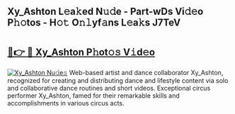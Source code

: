 ## Xy_Ashton L𝚎a𝚔ed N𝚞𝚍e - Part-wDs Vi𝚍𝚎o P𝚑𝚘tos - H𝚘𝚝 O𝚗𝚕yf𝚊ns L𝚎a𝚔s J7TeV

# <h2><a href="http://kf2h1j.oniu.top/?m=Xy_Ashton">🔗👉 🔴 Xy_Ashton P𝚑ot𝚘𝚜 V𝚒d𝚎o</a></h2>

[![Xy_Ashton Nu𝚍e𝚜](https://i.imgur.com/0qMVB7G.gif)](http://kf2h1j.oniu.top/?m=Xy_Ashton)
Web-based artist and dance collaborator Xy_Ashton, recognized for creating and distributing dance and lifestyle content via solo and collaborative dance routines and short videos. Exceptional circus performer Xy_Ashton, famed for their remarkable skills and accomplishments in various circus acts.  
